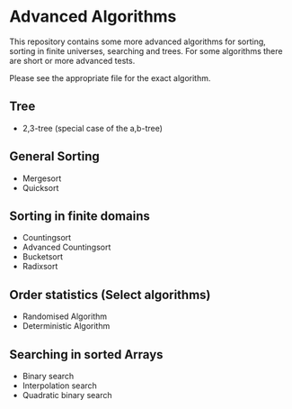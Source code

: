 # Advanced Algorithms

This repository contains some more advanced algorithms for sorting, sorting in finite universes, searching and trees.
For some algorithms there are short or more advanced tests.

Please see the appropriate file for the exact algorithm.

## Tree

- 2,3-tree (special case of the a,b-tree)

## General Sorting

- Mergesort
- Quicksort

## Sorting in finite domains

- Countingsort
- Advanced Countingsort
- Bucketsort
- Radixsort

## Order statistics (Select algorithms)

- Randomised Algorithm
- Deterministic Algorithm

## Searching in sorted Arrays

- Binary search
- Interpolation search
- Quadratic binary search
